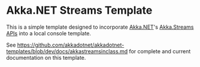 # Akka.NET Streams Template

This is a simple template designed to incorporate [Akka.NET](https://getakka.net/)'s [Akka.Streams APIs](https://getakka.net/articles/streams/introduction.html) into a local console template.

See https://github.com/akkadotnet/akkadotnet-templates/blob/dev/docs/akkastreamsinclass.md for complete and current documentation on this template.